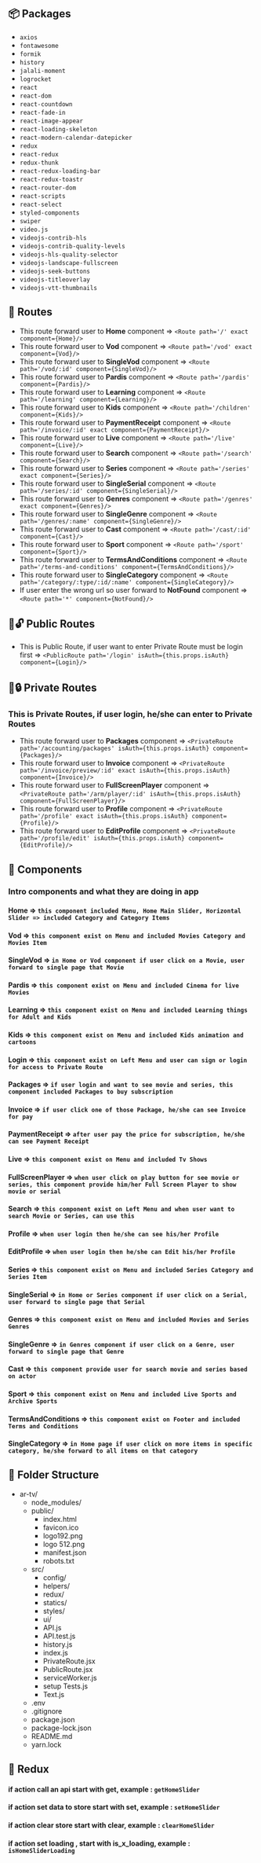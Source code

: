 ## :package: Packages 
- `axios`
- `fontawesome`
- `formik`
- `history`
- `jalali-moment`
- `logrocket`
- `react`
- `react-dom`
- `react-countdown`
- `react-fade-in`
- `react-image-appear`
- `react-loading-skeleton`
- `react-modern-calendar-datepicker`
- `redux`
- `react-redux`
- `redux-thunk`
- `react-redux-loading-bar`
- `react-redux-toastr`
- `react-router-dom`
- `react-scripts`
- `react-select`
- `styled-components`
- `swiper`
- `video.js`
- `videojs-contrib-hls`
- `videojs-contrib-quality-levels`
- `videojs-hls-quality-selector`
- `videojs-landscape-fullscreen`
- `videojs-seek-buttons`
- `videojs-titleoverlay`
- `videojs-vtt-thumbnails`


## :door: Routes 
* This route forward user to __Home__ component                         => `<Route path='/' exact component={Home}/>`
* This route forward user to __Vod__ component                          => `<Route path='/vod' exact component={Vod}/>`
* This route forward user to __SingleVod__ component                    => `<Route path='/vod/:id' component={SingleVod}/>`
* This route forward user to __Pardis__ component                       => `<Route path='/pardis' component={Pardis}/>`
* This route forward user to __Learning__ component                     => `<Route path='/learning' component={Learning}/>`
* This route forward user to __Kids__ component                         => `<Route path='/children' component={Kids}/>`
* This route forward user to __PaymentReceipt__ component               => `<Route path='/invoice/:id' exact component={PaymentReceipt}/>`
* This route forward user to __Live__ component                         => `<Route path='/live' component={Live}/>`
* This route forward user to __Search__ component                       => `<Route path='/search' component={Search}/>`
* This route forward user to __Series__ component                       => `<Route path='/series' exact component={Series}/>`
* This route forward user to __SingleSerial__ component                 => `<Route path='/series/:id' component={SingleSerial}/>`
* This route forward user to __Genres__ component                       => `<Route path='/genres' exact component={Genres}/>`
* This route forward user to __SingleGenre__ component                  => `<Route path='/genres/:name' component={SingleGenre}/>`
* This route forward user to __Cast__ component                         => `<Route path='/cast/:id' component={Cast}/>`
* This route forward user to __Sport__ component                        => `<Route path='/sport' component={Sport}/>`
* This route forward user to __TermsAndConditions__ component           => `<Route path='/terms-and-conditions' component={TermsAndConditions}/>`
* This route forward user to __SingleCategory__ component               => `<Route path='/category/:type/:id/:name' component={SingleCategory}/>`
* If user enter the wrong url so user forward to __NotFound__ component => `<Route path='*' component={NotFound}/>`


## :door::unlock: Public Routes 
* This is Public Route, if user want to enter Private Route must be login first  => `<PublicRoute path='/login' isAuth={this.props.isAuth} component={Login}/>`


## :door::lock: Private Routes 
### This is Private Routes, if user login, he/she can enter to Private Routes
* This route forward user to __Packages__ component                     => `<PrivateRoute path='/accounting/packages' isAuth={this.props.isAuth} component={Packages}/>`
* This route forward user to __Invoice__ component                      => `<PrivateRoute path='/invoice/preview/:id' exact isAuth={this.props.isAuth} component={Invoice}/>`
* This route forward user to __FullScreenPlayer__ component             => `<PrivateRoute path='/arm/player/:id' isAuth={this.props.isAuth} component={FullScreenPlayer}/>`
* This route forward user to __Profile__ component                      => `<PrivateRoute path='/profile' exact isAuth={this.props.isAuth} component={Profile}/>`
* This route forward user to __EditProfile__ component                  => `<PrivateRoute path='/profile/edit' isAuth={this.props.isAuth} component={EditProfile}/>`


## :pushpin: Components 
### Intro components and what they are doing in app
#### Home => `this component included Menu, Home Main Slider, Horizontal Slider => included Category and Category Items`
#### Vod  => `this component exist on Menu and included Movies Category and Movies Item`
#### SingleVod  => `in Home or Vod component if user click on a Movie, user forward to single page that Movie`
#### Pardis  => `this component exist on Menu and included Cinema for live Movies`
#### Learning  => `this component exist on Menu and included Learning things for Adult and Kids`
#### Kids  => `this component exist on Menu and included Kids animation and cartoons`
#### Login  => `this component exist on Left Menu and user can sign or login for access to Private Route`
#### Packages  => `if user login and want to see movie and series, this component included Packages to buy subscription`
#### Invoice  => `if user click one of those Package, he/she can see Invoice for pay`
#### PaymentReceipt  => `after user pay the price for subscription, he/she can see Payment Receipt`
#### Live  => `this component exist on Menu and included Tv Shows`
#### FullScreenPlayer  => `when user click on play button for see movie or series, this component provide him/her Full Screen Player to show movie or serial`
#### Search => `this component exist on Left Menu and when user want to search Movie or Series, can use this`
#### Profile => `when user login then he/she can see his/her Profile`
#### EditProfile => `when user login then he/she can Edit his/her Profile`
#### Series => `this component exist on Menu and included Series Category and Series Item`
#### SingleSerial => `in Home or Series component if user click on a Serial, user forward to single page that Serial`
#### Genres => `this component exist on Menu and included Movies and Series Genres`
#### SingleGenre => `in Genres component if user click on a Genre, user forward to single page that Genre`
#### Cast => `this component provide user for search movie and series based on actor`
#### Sport => `this component exist on Menu and included Live Sports and Archive Sports`
#### TermsAndConditions => `this component exist on Footer and included Terms and Conditions`
#### SingleCategory => `in Home page if user click on more items in specific category, he/she forward to all items on that category`


## :file_folder: Folder Structure 
- ar-tv/
  - node_modules/  
  - public/
    - index.html
    - favicon.ico
    - logo192.png
    - logo 512.png
    - manifest.json
    - robots.txt 
  - src/
    - config/
    - helpers/
    - redux/
    - statics/
    - styles/
    - ui/
    - API.js
    - API.test.js
    - history.js
    - index.js
    - PrivateRoute.jsx
    - PublicRoute.jsx
    - serviceWorker.js
    - setup Tests.js
    - Text.js
  - .env
  - .gitignore
  - package.json
  - package-lock.json
  - README.md
  - yarn.lock
 

## :sparkler: Redux













#### if action call an api start with get,              example : `getHomeSlider`
#### if action set data to store start with set,        example : `setHomeSlider`
#### if action clear store start with clear,            example : `clearHomeSlider`
#### if action set loading , start with is_x_loading,   example : `isHomeSliderLoading`
